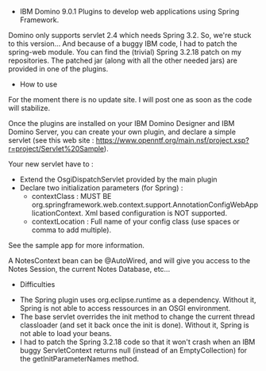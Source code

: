 * IBM Domino 9.0.1 Plugins to develop web applications using Spring Framework.

Domino only supports servlet 2.4 which needs Spring 3.2. So, we're stuck to this version...
And because of a buggy IBM code, I had to patch the spring-web module. You can find the (trivial) Spring 3.2.18 patch on my repositories.
The patched jar (along with all the other needed jars) are provided in one of the plugins.

* How to use

For the moment there is no update site. I will post one as soon as the code will stabilize.

Once the plugins are installed on your IBM Domino Designer and IBM Domino Server, you can create your own plugin, and declare a simple servlet 
(see this web site : https://www.openntf.org/main.nsf/project.xsp?r=project/Servlet%20Sample).

Your new servlet have to :

- Extend the OsgiDispatchServlet provided by the main plugin
- Declare two initialization parameters (for Spring) : 
	- contextClass : MUST BE org.springframework.web.context.support.AnnotationConfigWebApplicationContext. Xml based configuration is NOT supported.
	- contextLocation : Full name of your config class (use spaces or comma to add multiple).

See the sample app for more information. 

A NotesContext bean can be @AutoWired, and will give you access to the Notes Session, the current Notes Database, etc...

* Difficulties 

- The Spring plugin uses org.eclipse.runtime as a dependency. Without it, Spring is not able to access ressources in an OSGI environment.
- The base servlet overrides the init method to change the current thread classloader (and set it back once the init is done). Without it, Spring is not able to load your beans.
- I had to patch the Spring 3.2.18 code so that it won't crash when an IBM buggy ServletContext returns null (instead of an EmptyCollection) for the getInitParameterNames method.
